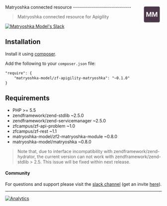 <p><img align="right" src="https://github.com/matryoshka-model/matryoshka/blob/master/docs/assets/images/matryoshka_logo_hi_res_512.png" width="64px" height="64px"/></p>
<p></p>
Matryoshka connected resource
-----------------------------

> Matryoshka connected resource for Apigility

[![Matryoshka Model's Slack](http://matryoshka-slackin.herokuapp.com/badge.svg?style=flat-square)](http://matryoshka-slackin.herokuapp.com)

## Installation

Install it using [composer](http://getcomposer.org).

Add the following to your `composer.json` file:

```
"require": {
    "matryoshka-model/zf-apigility-matryoshka": "~0.1.0"
}
```

## Requirements

- PHP >= 5.5
- zendframework/zend-stdlib ~2.5.0
- zendframework/zend-servicemanager ~2.5.0
- zfcampus/zf-api-problem ~1.0
- zfcampus/zf-rest ~1.1
- matryoshka-model/zf2-matryoshka-module ~0.8.0
- matryoshka-model/matryoshka ~0.8.0
    
> Note that, due to interface incompatibility with zendframework/zend-hydrator, the current version can not work with zendframework/zend-stdlib > 2.5. This issue will be fixed within next release.

#### Community

For questions and support please visit the [slack channel](http://matryoshka.slack.com) (get an invite [here](http://matryoshka-slackin.herokuapp.com)).

---

[![Analytics](https://ga-beacon.appspot.com/UA-49657176-2/zf-apigility-matryoshka?flat)](https://github.com/igrigorik/ga-beacon)
